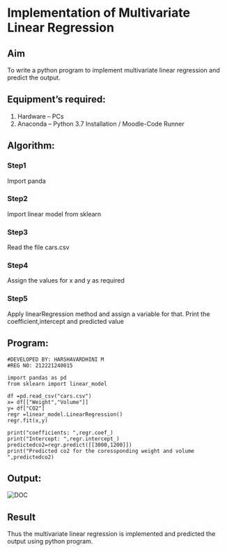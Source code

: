 # Implementation of Multivariate Linear Regression
## Aim
To write a python program to implement multivariate linear regression and predict the output.
## Equipment’s required:
1.	Hardware – PCs
2.	Anaconda – Python 3.7 Installation / Moodle-Code Runner
## Algorithm:
### Step1
Import panda

### Step2
Import linear model from sklearn

### Step3
Read the file cars.csv

### Step4
Assign the values for x and y as required

### Step5
Apply linearRegression method and assign a variable for that.
Print the coefficient,intercept and predicted value

## Program:
```
#DEVELOPED BY: HARSHAVARDHINI M
#REG NO: 212221240015

import pandas as pd
from sklearn import linear_model

df =pd.read_csv("cars.csv")
x= df[["Weight","Volume"]]
y= df["CO2"]
regr =linear_model.LinearRegression()
regr.fit(x,y)

print("coefficients: ",regr.coef_)
print("Intercept: ",regr.intercept_)
predictedco2=regr.predict([[3000,1200]])
print("Predicted co2 for the coressponding weight and volume ",predictedco2)
```
## Output:
![DOC](https://user-images.githubusercontent.com/93427208/153544721-d4124036-f988-486f-a942-912a119d5706.png)


## Result
Thus the multivariate linear regression is implemented and predicted the output using python program.
